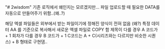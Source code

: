 "# 2wisdom"
기존 로직에서 왜인지는 모르겠지만...
파일 업로드할 때 필요한 DATA를 자동으로 만들어주기 위함..(왜..?)

해당 엑셀 파일들은 외부에서 받는 파일이기에 정해진 양식이 전혀 없음 (왜?)
특정 데이터 AA 를 기준으로 복사해서 새로운 엑셀 파일로 COPY 함
제목이 다를 경우 A 코드가 + 1
회차가 다를 경우 B 코드가 + 1
C코드는 A + C(시리즈와는 다르지만 비슷한 시퀀스) + B 형태로 구현댐..
